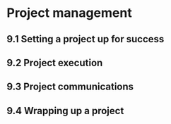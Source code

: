 # Project management

## 9.1 Setting a project up for success

## 9.2 Project execution

## 9.3 Project communications

## 9.4 Wrapping up a project
